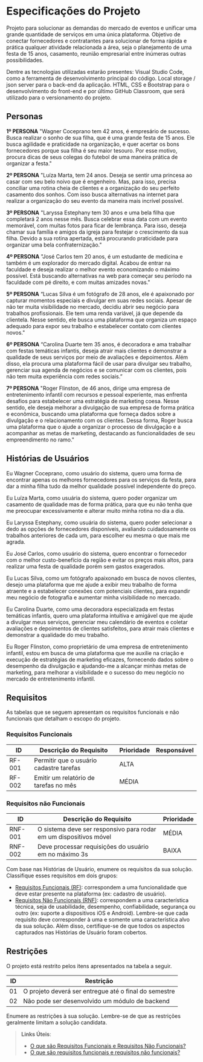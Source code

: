 # Especificações do Projeto

Projeto para solucionar as demandas do mercado de eventos e unificar uma grande quantidade de serviços em uma única plataforma. Objetivo de conectar fornecedores e contratantes para solucionar de forma rápida e prática qualquer atividade relacionada a área, seja o planejamento de uma festa de 15 anos, casamento, reunião empresarial entre inúmeras outras possibilidades.

Dentre as tecnologias utilizadas estarão presentes: Visual Studio Code, como a ferramenta de desenvolvimento principal do código. Local storage / json server para o back-end da aplicação. HTML, CSS e Bootstrap para o desenvolvimento do front-end e por último GitHub Classroom, que será utilizado para o versionamento do projeto.

## Personas

**1º PERSONA** 
"Wagner Coceprano tem 42 anos, é empresário de sucesso. Busca realizar o sonho de sua filha, que é uma grande festa de 15 anos. Ele busca agilidade e praticidade na organização, e quer acertar os bons fornecedores porque sua filha é seu maior tesouro. Por esse motivo, procura dicas de seus colegas do futebol de uma maneira prática de organizar a festa."


**2º PERSONA** 
"Luíza Marta, tem 24 anos. Deseja se sentir uma princesa ao casar com seu belo noivo que é engenheiro. Mas, para isso, precisa conciliar uma rotina cheia de clientes e a organização do seu perfeito casamento dos sonhos. Com isso busca alternativas na internet para realizar a organização do seu evento da maneira mais incrível possível.


**3º PERSONA** 
"Laryssa Estephany tem 30 anos e uma bela filha que completará 2 anos nesse mês. Busca celebrar essa data com um evento memorável, com muitas fotos para ficar de lembrança. Para isso, deseja chamar sua família e amigos da igreja para festejar o crescimento da sua filha. Devido a sua rotina apertada, está procurando praticidade para organizar uma bela confraternização."

**4º PERSONA** 
"José Carlos tem 20 anos, é um estudante de medicina e também é um explorador do mercado digital. Acabou de entrar na faculdade e deseja realizar o melhor evento economizando o máximo possível. Está buscando alternativas na web para começar seu período na faculdade com pé direito, e com muitas amizades novas."

**5º PERSONA** 
“Lucas Silva é um fotógrafo de 28 anos, ele é apaixonado por capturar momentos especiais e divulgar em suas redes sociais. Apesar de não ter muita visibilidade no mercado, decidiu abrir seu negócio para trabalhos profissionais. Ele tem uma renda variável, já que depende da clientela. Nesse sentido, ele busca uma plataforma que organiza um espaço adequado para expor seu trabalho e estabelecer contato com clientes novos."

**6º PERSONA** 
“Carolina Duarte tem 35 anos, é decoradora e ama trabalhar com festas temáticas infantis, deseja atrair mais clientes e demonstrar a qualidade de seus serviços por meio de avaliações e depoimentos. Além disso, ela procura uma plataforma fácil de usar para divulgar seu trabalho, gerenciar sua agenda de negócios e se comunicar com os clientes, pois não tem muita experiência com redes sociais.”

**7º PERSONA** 
"Roger Flinston, de 46 anos, dirige uma empresa de entretenimento infantil com recursos e pessoal experiente, mas enfrenta desafios para estabelecer uma estratégia de marketing coesa. Nesse sentido, ele deseja melhorar a divulgação de sua empresa de forma prática e econômica, buscando uma plataforma que forneça dados sobre a divulgação e o relacionamento com os clientes. Dessa forma, Roger busca uma plataforma que o ajude a organizar o processo de divulgação e a acompanhar as metas de marketing, destacando as funcionalidades de seu empreendimento no ramo."

## Histórias de Usuários

Eu Wagner Coceprano, como usuário do sistema, quero uma forma de encontrar apenas os melhores fornecedores para os serviços da festa, para dar a minha filha tudo da melhor qualidade possível independente do preço.

Eu Luíza Marta, como usuária do sistema, quero poder organizar um casamento de qualidade mas de forma prática, para que eu não tenha que me preocupar excessivamente e alterar muito minha rotina no dia a dia.

Eu Laryssa Estephany, como usuária do sistema, quero poder selecionar a dedo as opções de fornecedores disponíveis, avaliando cuidadosamente os trabalhos anteriores de cada um, para escolher eu mesma o que mais me agrada.

Eu José Carlos, como usuário do sistema, quero encontrar o fornecedor com o melhor custo-benefício da região e evitar os preços mais altos, para realizar uma festa de qualidade porém sem gastos exagerados.

Eu Lucas Silva, como um fotógrafo apaixonado em busca de novos clientes, desejo uma plataforma que me ajude a exibir meu trabalho de forma atraente e a estabelecer conexões com potenciais clientes, para expandir meu negócio de fotografia e aumentar minha visibilidade no mercado.

Eu Carolina Duarte, como uma decoradora especializada em festas temáticas infantis, quero uma plataforma intuitiva e amigável que me ajude a divulgar meus serviços, gerenciar meu calendário de eventos e coletar avaliações e depoimentos de clientes satisfeitos, para atrair mais clientes e demonstrar a qualidade do meu trabalho.

Eu Roger Flinston, como proprietário de uma empresa de entretenimento infantil, estou em busca de uma plataforma que me auxilie na criação e execução de estratégias de marketing eficazes, fornecendo dados sobre o desempenho da divulgação e ajudando-me a alcançar minhas metas de marketing, para melhorar a visibilidade e o sucesso do meu negócio no mercado de entretenimento infantil.

## Requisitos

As tabelas que se seguem apresentam os requisitos funcionais e não funcionais que detalham o escopo do projeto.

### Requisitos Funcionais

|ID    | Descrição do Requisito  | Prioridade | Responsável |
|------|-----------------------------------------|----| ----|
|RF-001| Permitir que o usuário cadastre tarefas | ALTA |  |
|RF-002| Emitir um relatório de tarefas no mês   | MÉDIA | |


### Requisitos não Funcionais

|ID     | Descrição do Requisito  |Prioridade |
|-------|-------------------------|----|
|RNF-001| O sistema deve ser responsivo para rodar em um dispositivos móvel | MÉDIA | 
|RNF-002| Deve processar requisições do usuário em no máximo 3s |  BAIXA | 

Com base nas Histórias de Usuário, enumere os requisitos da sua solução. Classifique esses requisitos em dois grupos:

- [Requisitos Funcionais
 (RF)](https://pt.wikipedia.org/wiki/Requisito_funcional):
 correspondem a uma funcionalidade que deve estar presente na
  plataforma (ex: cadastro de usuário).
- [Requisitos Não Funcionais
  (RNF)](https://pt.wikipedia.org/wiki/Requisito_n%C3%A3o_funcional):
  correspondem a uma característica técnica, seja de usabilidade,
  desempenho, confiabilidade, segurança ou outro (ex: suporte a
  dispositivos iOS e Android).
Lembre-se que cada requisito deve corresponder à uma e somente uma
característica alvo da sua solução. Além disso, certifique-se de que
todos os aspectos capturados nas Histórias de Usuário foram cobertos.

## Restrições

O projeto está restrito pelos itens apresentados na tabela a seguir.

|ID| Restrição                                             |
|--|-------------------------------------------------------|
|01| O projeto deverá ser entregue até o final do semestre |
|02| Não pode ser desenvolvido um módulo de backend        |


Enumere as restrições à sua solução. Lembre-se de que as restrições geralmente limitam a solução candidata.

> **Links Úteis**:
> - [O que são Requisitos Funcionais e Requisitos Não Funcionais?](https://codificar.com.br/requisitos-funcionais-nao-funcionais/)
> - [O que são requisitos funcionais e requisitos não funcionais?](https://analisederequisitos.com.br/requisitos-funcionais-e-requisitos-nao-funcionais-o-que-sao/)
